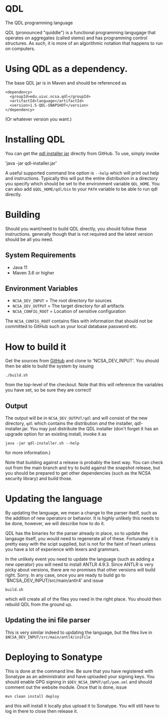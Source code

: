 # QDL
The QDL programming language

 QDL (pronounced "quiddle") is a functional programming langugage that 
 operates on aggregates (called stems) and has
 programming control structures. As such, it is more of an algorithmic
 notation that happens to run on computers.

# Using QDL as a dependency.

The base QDL jar is in Maven and should be referenced as
```
<dependency>
  <groupId>edu.uiuc.ncsa.qdl</groupId>
  <artifactId>language</artifactId>
  <version>1.5-QDL-SNAPSHOT</version>
</dependency>
```
(Or whatever version you want.)

# Installing QDL

You can get the [qdl installer jar](https://github.com/ncsa/qdl/releases/latest) directly from GitHub.
To use, simply invoke 

'java -jar qdl-installer.jar'

A useful supported command line option is `--help` which will print out help and 
instructions. Typically this will put the entire distribution in a directory you
specify which should be set to the environment variable `QDL_HOME`. You can also
add `$QDL_HOME/qdl/bin` to your `PATH` variable to be able to run qdl directly. 


# Building

Should you want/need to build QDL directly, you should follow these instructions. generally
though that is not required and the latest version should be all you need.

## System Requirements

* Java 11
* Maven 3.6 or higher

## Environment Variables
 
* `NCSA_DEV_INPUT`  = The root directory for sources
* `NCSA_DEV_OUTPUT` = The target directory for all artifacts
* `NCSA_CONFIG_ROOT` = Location of sensitive configuration

The `NCSA_CONFIG_ROOT` contains files with information that should not be
committed to GitHub such as your local database password etc. 

# How to build it

Get the sources from [GitHub](https://github.com/ncsa/qdl) and clone to 'NCSA_DEV_INPUT'.
You should then be able to build the system by issuing 

`./build.sh`

from the top-level of the checkout. Note that this will reference the variables
you have set, so be sure they are correct!

## Output

The output will be in `NCSA_DEV_OUTPUT/qdl` and will consist of the new directory, `qdl`
which contains the distribution _and_ the installer, qdl-installer.jar. You may
just distribute the QDL installer (don't forget it has an upgrade option 
for an existing install, invoke it as 

`java -jar qdl-installer.sh --help`

for more information.)


Note that building against a release is probably the best way. You can check out 
from the main branch and try to build against the snapshot release, but you should
be prepared to get other dependencies (such as the NCSA security library) and
build those.

# Updating the language

By updating the language, we mean a change to the parser itself, such as the addition
of new operators or behavior. It is _highly_ unlikely this needs to be done, however,
we will describe how to do it. 

QDL has the binaries for the parser already in place, so to update
the langauge itself, you would need to regenerate all of these. 
Fortunately it is pretty easy with the scipt supplied, but is not for
the faint of heart unless you have a lot  of experience with lexers and grammars.

In the unlikely event you need to update the language (such as adding a new operator)
you will need to install ANTLR 4.9.3. Since ANTLR is very picky about versions, there are no promises
that other versions will build right. Sorry. In any case, once you are ready to 
build go to `$NCSA_DEV_INPUT/src/main/antlr4' and issue

`build.sh`

which will create all of the files you need in the right place. You should then
rebuild QDL from the ground up.

## Updating the ini file parser

This is very similar indeed to updating the language, but the  files live
in `$NCSA_DEV_INPUT/src/main/antl4/iniFile`

# Deploying to Sonatype

This is done at the command line. Be sure that you have registered with Sonatype
as an administrator and have uploaded your signing keys. You should enable GPG
signing in `$DEV_NCSA_INPUT/qdl/pom.xml` and should comment out the website module.
Once that is done, issue

`mvn clean install deploy`

and this will install it locally plus upload it to Sonatype. You will still have
to log in there to close then release it.
